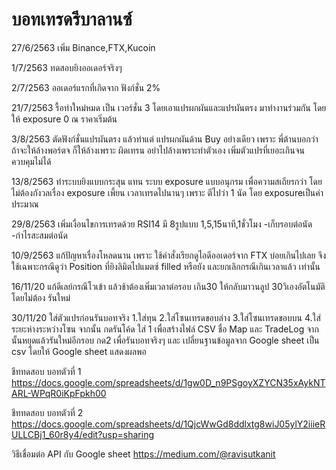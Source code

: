 # บอทเทรดรีบาลานซ์

27/6/2563 เพิ่ม Binance,FTX,Kucoin

1/7/2563 ทดสอบยิงออเดอร์จริงๆ

2/7/2563 ออเดอร์แรกที่เกิดจาก ฟังก์ชั่น 2%

21/7/2563 รื้อทำใหม่หมด เป็น เวอร์ชั่น 3 โดยเอาแปรผกผันและแปรผันตรง มาทำงานร่วมกัน โดยให้ exposure 0 ณ ราคาเริ่มต้น

3/8/2563 ตัดฟังก์ชั่นแปรผันตรง แล้วทำแต่ แปรผกผันด้าน Buy อย่างเดียว 
เพราะ พี่ต้านบอกว่า ถ้าจะให้ล้างพอร์ตจ ก็ให้ล้างเพราะ ผิดเทรน อย่าไปล้างเพราะทำตัวเอง เพิ่มตัวแปรที่เยอะเกินจนควบคุมไม่ได้

13/8/2563 ทำระบบยิงแบบกระสุน แทน ระบบ exposure แบบอนุกรม เพื่อความสเถียรกว่า โดยไม่ต้องกังวลเรื่อง exposure เพี้ยน เวลาเทรดไปนานๆ เพราะ ตีไปว่า 1 นัด โดย exposureเป็นค่าประมาณ

29/8/2563 เพิ่มเงื่อนไขการเทรดด้วย RSI14 มี 8รูปแบบ 1,5,15นาที,1ชั่วโมง -เก็บรอบต่อนัด -กำไรสะสมต่อนัด

10/9/2563 แก้ปัญหาเรื่องโหลดนาน เพราะ ใช้คำสั่งเรียกดูไอดีออเดอร์จาก FTX บ่อยเกินไปเลย จึงใช้เฉพาะกรณีดูว่า Position ที่ยิงลิมิตไปแมตซ์  filled  หรือยัง และยกเลิกกรณีเกินเวลาแล้ว เท่านั้น

16/11/20 แก้ดีเลย์กรณีโวเข้า แล้วช้าต้องเพิ่มเวลาต่อรอบ เกิน30 ให้กลับมาวนลูป 30วิเองอัตโนมัติโดยไม่ต้อง รันใหม่ 

30/11/20 ใส่ตัวแปรก่อนรันบอทจริง 1.ใส่ทุน 2.ใส่โซนเทรดขอบล่าง 3.ใส่โซนเทรดขอบบน 4.ใส่ระยะห่างระหว่างโซน จากนั้น กดรันโค้ด ใส่ 1 เพื่อสร้างไฟล์ CSV ชื่อ Map และ TradeLog จากนั้นหยุดแล้วรันใหม่อีกรอบ กด2 เพื่อรันบอทจริงๆ และ เปลี่ยนฐานข้อมูลจาก Google sheet เป็น csv โดยให้ Google sheet แสดงผลพอ

ชีททดสอบ บอทตัวที่ 1
https://docs.google.com/spreadsheets/d/1gw0D_n9PSgoyXZYCN35xAykNTARL-WPqR0iKpFpkh00

ชีททดสอบ บอทตัวที่ 2
https://docs.google.com/spreadsheets/d/1QjcWwGd8ddlxtg8wiJ05ylY2iiieRULLCBj1_60r8y4/edit?usp=sharing

วิธีเชื่อมต่อ API กับ Google sheet https://medium.com/@ravisutkanit
